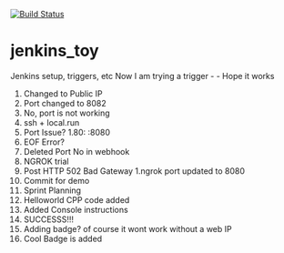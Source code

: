 [![Build Status](http://a62855c101ec.ngrok.io/buildStatus/icon?job=JP_toy)](http://a62855c101ec.ngrok.io/job/JP_toy/)

# jenkins_toy
Jenkins setup, triggers, etc
Now I am trying a trigger - -
Hope it works
1. Changed to Public IP
1. Port changed to 8082
1. No, port is not working
1. ssh + local.run
1. Port Issue?
1.80: <somename>:8080
  1. EOF Error?
  1. Deleted Port No in webhook
1. NGROK trial
  1. Post HTTP 502 Bad Gateway
  1.ngrok port updated to 8080
  1. Commit for demo
  1. Sprint Planning
  1. Helloworld CPP code added
  1. Added Console instructions
  1. SUCCESSS!!!
  1. Adding badge? of course it wont work without a web IP
  1. Cool Badge is added
